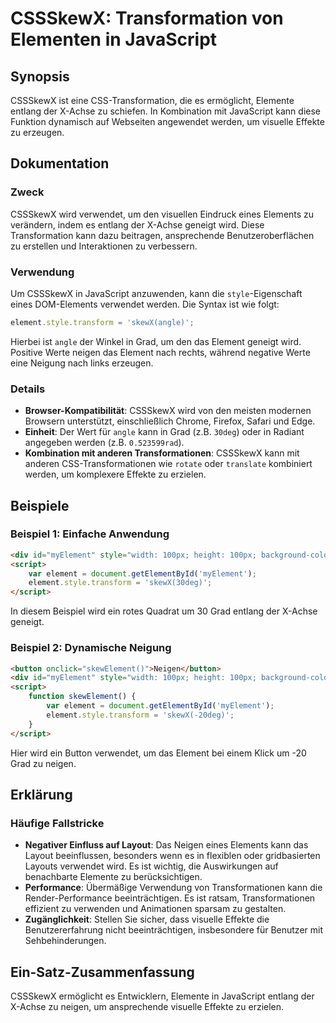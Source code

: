 <!--
Meta Description: # CSSSkewX: Transformation von Elementen in JavaScript ## Synopsis CSSSkewX ist eine CSS-Transformation, die es ermöglicht, Elemente entlang der X-Ach...
Meta Keywords: element, cssskewx, kann, wird, die
-->

# CSSSkewX: Transformation von Elementen in JavaScript

## Synopsis
CSSSkewX ist eine CSS-Transformation, die es ermöglicht, Elemente entlang der X-Achse zu schiefen. In Kombination mit JavaScript kann diese Funktion dynamisch auf Webseiten angewendet werden, um visuelle Effekte zu erzeugen.

## Dokumentation
### Zweck
CSSSkewX wird verwendet, um den visuellen Eindruck eines Elements zu verändern, indem es entlang der X-Achse geneigt wird. Diese Transformation kann dazu beitragen, ansprechende Benutzeroberflächen zu erstellen und Interaktionen zu verbessern.

### Verwendung
Um CSSSkewX in JavaScript anzuwenden, kann die `style`-Eigenschaft eines DOM-Elements verwendet werden. Die Syntax ist wie folgt:

```javascript
element.style.transform = 'skewX(angle)';
```

Hierbei ist `angle` der Winkel in Grad, um den das Element geneigt wird. Positive Werte neigen das Element nach rechts, während negative Werte eine Neigung nach links erzeugen.

### Details
- **Browser-Kompatibilität**: CSSSkewX wird von den meisten modernen Browsern unterstützt, einschließlich Chrome, Firefox, Safari und Edge.
- **Einheit**: Der Wert für `angle` kann in Grad (z.B. `30deg`) oder in Radiant angegeben werden (z.B. `0.523599rad`).
- **Kombination mit anderen Transformationen**: CSSSkewX kann mit anderen CSS-Transformationen wie `rotate` oder `translate` kombiniert werden, um komplexere Effekte zu erzielen.

## Beispiele
### Beispiel 1: Einfache Anwendung
```html
<div id="myElement" style="width: 100px; height: 100px; background-color: red;"></div>
<script>
    var element = document.getElementById('myElement');
    element.style.transform = 'skewX(30deg)';
</script>
```
In diesem Beispiel wird ein rotes Quadrat um 30 Grad entlang der X-Achse geneigt.

### Beispiel 2: Dynamische Neigung
```html
<button onclick="skewElement()">Neigen</button>
<div id="myElement" style="width: 100px; height: 100px; background-color: blue;"></div>
<script>
    function skewElement() {
        var element = document.getElementById('myElement');
        element.style.transform = 'skewX(-20deg)';
    }
</script>
```
Hier wird ein Button verwendet, um das Element bei einem Klick um -20 Grad zu neigen.

## Erklärung
### Häufige Fallstricke
- **Negativer Einfluss auf Layout**: Das Neigen eines Elements kann das Layout beeinflussen, besonders wenn es in flexiblen oder gridbasierten Layouts verwendet wird. Es ist wichtig, die Auswirkungen auf benachbarte Elemente zu berücksichtigen.
- **Performance**: Übermäßige Verwendung von Transformationen kann die Render-Performance beeinträchtigen. Es ist ratsam, Transformationen effizient zu verwenden und Animationen sparsam zu gestalten.
- **Zugänglichkeit**: Stellen Sie sicher, dass visuelle Effekte die Benutzererfahrung nicht beeinträchtigen, insbesondere für Benutzer mit Sehbehinderungen.

## Ein-Satz-Zusammenfassung
CSSSkewX ermöglicht es Entwicklern, Elemente in JavaScript entlang der X-Achse zu neigen, um ansprechende visuelle Effekte zu erzielen.